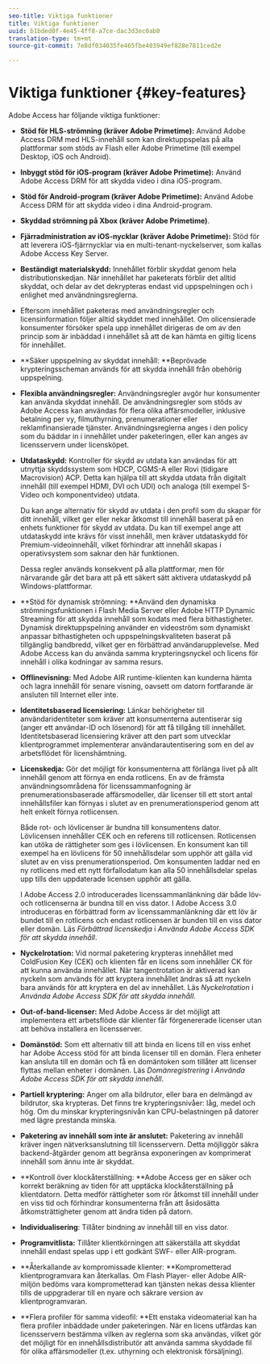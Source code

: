 ```yaml
---
seo-title: Viktiga funktioner
title: Viktiga funktioner
uuid: b1bded0f-4e45-4ff8-a7ce-dac3d3ec0ab0
translation-type: tm+mt
source-git-commit: 7e8df034035fe465fbe403949ef828e7811ced2e

---
```



# Viktiga funktioner {#key-features}

Adobe Access har följande viktiga funktioner:

* **Stöd för HLS-strömning (kräver Adobe Primetime):** Använd Adobe Access DRM med HLS-innehåll som kan direktuppspelas på alla plattformar som stöds av Flash eller Adobe Primetime (till exempel Desktop, iOS och Android).
* **Inbyggt stöd för iOS-program (kräver Adobe Primetime):** Använd Adobe Access DRM för att skydda video i dina iOS-program.
* **Stöd för Android-program (kräver Adobe Primetime):** Använd Adobe Access DRM för att skydda video i dina Android-program.
* **Skyddad strömning på Xbox (kräver Adobe Primetime)**.
* **Fjärradministration av iOS-nycklar (kräver Adobe Primetime):** Stöd för att leverera iOS-fjärrnycklar via en multi-tenant-nyckelserver, som kallas Adobe Access Key Server.
* **Beständigt materialskydd:** Innehållet förblir skyddat genom hela distributionskedjan. När innehållet har paketerats förblir det alltid skyddat, och delar av det dekrypteras endast vid uppspelningen och i enlighet med användningsreglerna.
* Eftersom innehållet paketeras med användningsregler och licensinformation följer alltid skyddet med innehållet. Om olicensierade konsumenter försöker spela upp innehållet dirigeras de om av den princip som är inbäddad i innehållet så att de kan hämta en giltig licens för innehållet.
* **Säker uppspelning av skyddat innehåll: **Beprövade krypteringsscheman används för att skydda innehåll från obehörig uppspelning.
* **Flexibla användningsregler:** Användningsregler avgör hur konsumenter kan använda skyddat innehåll. De användningsregler som stöds av Adobe Access kan användas för flera olika affärsmodeller, inklusive betalning per vy, filmuthyrning, prenumerationer eller reklamfinansierade tjänster. Användningsreglerna anges i den policy som du bäddar in i innehållet under paketeringen, eller kan anges av licensservern under licensköpet.
* **Utdataskydd:** Kontroller för skydd av utdata kan användas för att utnyttja skyddssystem som HDCP, CGMS-A eller Rovi (tidigare Macrovision) ACP. Detta kan hjälpa till att skydda utdata från digitalt innehåll (till exempel HDMI, DVI och UDI) och analoga (till exempel S-Video och komponentvideo) utdata.

   Du kan ange alternativ för skydd av utdata i den profil som du skapar för ditt innehåll, vilket ger eller nekar åtkomst till innehåll baserat på en enhets funktioner för skydd av utdata. Du kan till exempel ange att utdataskydd inte krävs för visst innehåll, men kräver utdataskydd för Premium-videoinnehåll, vilket förhindrar att innehåll skapas i operativsystem som saknar den här funktionen.

   Dessa regler används konsekvent på alla plattformar, men för närvarande går det bara att på ett säkert sätt aktivera utdataskydd på Windows-plattformar.

* **Stöd för dynamisk strömning: **Använd den dynamiska strömningsfunktionen i Flash Media Server eller Adobe HTTP Dynamic Streaming för att skydda innehåll som kodats med flera bithastigheter. Dynamisk direktuppspelning använder en videoström som dynamiskt anpassar bithastigheten och uppspelningskvaliteten baserat på tillgänglig bandbredd, vilket ger en förbättrad användarupplevelse. Med Adobe Access kan du använda samma krypteringsnyckel och licens för innehåll i olika kodningar av samma resurs.
* **Offlinevisning:** Med Adobe AIR runtime-klienten kan kunderna hämta och lagra innehåll för senare visning, oavsett om datorn fortfarande är ansluten till Internet eller inte.
* **Identitetsbaserad licensiering:** Länkar behörigheter till användaridentiteter som kräver att konsumenterna autentiserar sig (anger ett användar-ID och lösenord) för att få tillgång till innehållet. Identitetsbaserad licensiering kräver att den part som utvecklar klientprogrammet implementerar användarautentisering som en del av arbetsflödet för licenshämtning.
* **Licenskedja:** Gör det möjligt för konsumenterna att förlänga livet på allt innehåll genom att förnya en enda rotlicens. En av de främsta användningsområdena för licenssammanfogning är prenumerationsbaserade affärsmodeller, där licenser till ett stort antal innehållsfiler kan förnyas i slutet av en prenumerationsperiod genom att helt enkelt förnya rotlicensen.

   Både rot- och lövlicenser är bundna till konsumentens dator. Lövlicensen innehåller CEK och en referens till rotlicensen. Rotlicensen kan utöka de rättigheter som ges i lövlicensen. En konsument kan till exempel ha en lövlicens för 50 innehållsdelar som upphör att gälla vid slutet av en viss prenumerationsperiod. Om konsumenten laddar ned en ny rotlicens med ett nytt förfallodatum kan alla 50 innehållsdelar spelas upp tills den uppdaterade licensen upphör att gälla.

   I Adobe Access 2.0 introducerades licenssammanlänkning där både löv- och rotlicenserna är bundna till en viss dator. I Adobe Access 3.0 introduceras en förbättrad form av licenssammanlänkning där ett löv är bundet till en rotlicens och endast rotlicensen är bunden till en viss dator eller domän. Läs *Förbättrad licenskedja* i *Använda Adobe Access SDK för att skydda innehåll*.

* **Nyckelrotation:** Vid normal paketering krypteras innehållet med ColdFusion Key (CEK) och klienten får en licens som innehåller CK för att kunna använda innehållet. När tangentrotation är aktiverad kan nyckeln som används för att kryptera innehållet ändras så att nyckeln bara används för att kryptera en del av innehållet. Läs *Nyckelrotation* i *Använda Adobe Access SDK för att skydda innehåll*.

* **Out-of-band-licenser:** Med Adobe Access är det möjligt att implementera ett arbetsflöde där klienter får förgenererade licenser utan att behöva installera en licensserver.
* **Domänstöd:** Som ett alternativ till att binda en licens till en viss enhet har Adobe Access stöd för att binda licenser till en domän. Flera enheter kan ansluta till en domän och få en domäntoken som tillåter att licenser flyttas mellan enheter i domänen. Läs *Domänregistrering* i *Använda Adobe Access SDK för att skydda innehåll*.

* **Partiell kryptering:** Anger om alla bildrutor, eller bara en delmängd av bildrutor, ska krypteras. Det finns tre krypteringsnivåer: låg, medel och hög. Om du minskar krypteringsnivån kan CPU-belastningen på datorer med lägre prestanda minska.
* **Paketering av innehåll som inte är anslutet:** Paketering av innehåll kräver ingen nätverksanslutning till licensservern. Detta möjliggör säkra backend-åtgärder genom att begränsa exponeringen av komprimerat innehåll som ännu inte är skyddat.
* **Kontroll över klockåterställning: **Adobe Access ger en säker och korrekt beräkning av tiden för att upptäcka klockåterställning på klientdatorn. Detta medför rättigheter som rör åtkomst till innehåll under en viss tid och förhindrar konsumenterna från att åsidosätta åtkomsträttigheter genom att ändra tiden på datorn.
* **Individualisering**: Tillåter bindning av innehåll till en viss dator.
* **Programvitlista:** Tillåter klientkörningen att säkerställa att skyddat innehåll endast spelas upp i ett godkänt SWF- eller AIR-program.
* **Återkallande av kompromissade klienter: **Komprometterad klientprogramvara kan återkallas. Om Flash Player- eller Adobe AIR-miljön bedöms vara komprometterad kan tjänsten nekas dessa klienter tills de uppgraderar till en nyare och säkrare version av klientprogramvaran.
* **Flera profiler för samma videofil: **Ett enstaka videomaterial kan ha flera profiler inbäddade under paketeringen. När en licens utfärdas kan licensservern bestämma vilken av reglerna som ska användas, vilket gör det möjligt för en innehållsdistributör att använda samma skyddade fil för olika affärsmodeller (t.ex. uthyrning och elektronisk försäljning).

